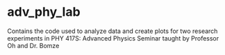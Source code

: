 # adv_phy_lab

Contains the code used to analyze data and create plots for two research experiments in PHY 417S: Advanced Physics Seminar taught by Professor Oh and Dr. Bomze
